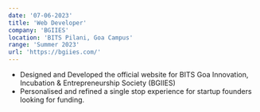 ```yaml
---
date: '07-06-2023'
title: 'Web Developer'
company: 'BGIIES'
location: 'BITS Pilani, Goa Campus'
range: 'Summer 2023'
url: 'https://bgiies.com/'
---
```


- Designed and Developed the official website for BITS Goa Innovation, Incubation & Entrepreneurship Society (BGIIES)
- Personalised and refined a single stop experience for startup founders looking for funding. 

